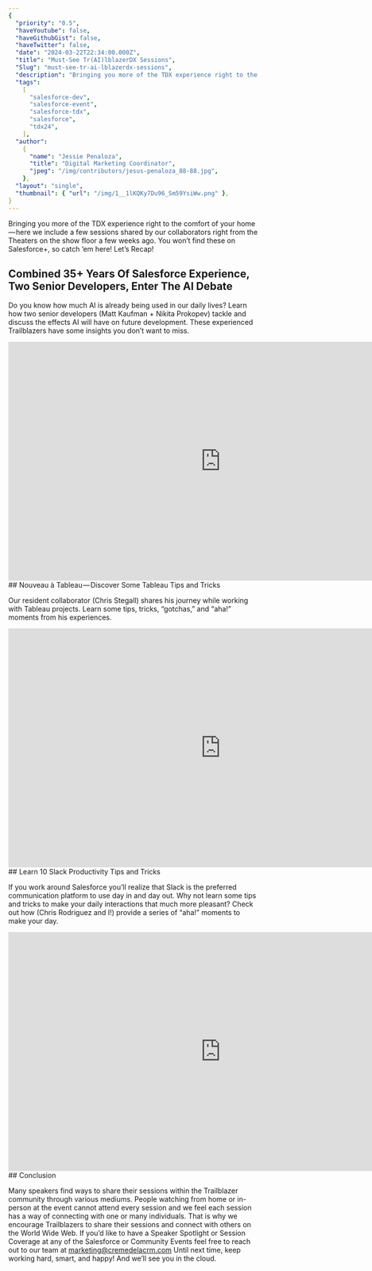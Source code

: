 ```yaml
---
{
  "priority": "0.5",
  "haveYoutube": false,
  "haveGithubGist": false,
  "haveTwitter": false,
  "date": "2024-03-22T22:34:00.000Z",
  "title": "Must-See Tr(AI)lblazerDX Sessions",
  "Slug": "must-see-tr-ai-lblazerdx-sessions",
  "description": "Bringing you more of the TDX experience right to the comfort of your home — here we include a few sessions shared by our collaborators right from the Theaters on the show floor a few weeks ago. You won’t find these on Salesforce+, so catch ’em here!.",
  "tags":
    [
      "salesforce-dev",
      "salesforce-event",
      "salesforce-tdx",
      "salesforce",
      "tdx24",
    ],
  "author":
    {
      "name": "Jessie Penaloza",
      "title": "Digital Marketing Coordinator",
      "jpeg": "/img/contributors/jesus-penaloza_88-88.jpg",
    },
  "layout": "single",
  "thumbnail": { "url": "/img/1__1lKQKy7Du96_Sm59YsiWw.png" },
}
---
```


Bringing you more of the TDX experience right to the comfort of your home — here we include a few sessions shared by our collaborators right from the Theaters on the show floor a few weeks ago. You won’t find these on Salesforce+, so catch ’em here!
Let’s Recap!

## Combined 35+ Years Of Salesforce Experience, Two Senior Developers, Enter The AI Debate

Do you know how much AI is already being used in our daily lives? Learn how two senior developers (Matt Kaufman + Nikita Prokopev) tackle and discuss the effects AI will have on future development. These experienced Trailblazers have some insights you don’t want to miss.

<iframe src="https://cdn.embedly.com/widgets/media.html?src=https%3A%2F%2Fwww.youtube.com%2Fembed%2FSkoCgflUSns%3Ffeature%3Doembed&amp;display_name=YouTube&amp;url=https%3A%2F%2Fwww.youtube.com%2Fwatch%3Fv%3DSkoCgflUSns&amp;image=https%3A%2F%2Fi.ytimg.com%2Fvi%2FSkoCgflUSns%2Fhqdefault.jpg&amp;key=a19fcc184b9711e1b4764040d3dc5c07&amp;type=text%2Fhtml&amp;schema=youtube" width="854" height="480" frameborder="0" scrolling="no">[https://medium.com/media/326c7d6600aa8116f61d4a95a9055e83/href](https://medium.com/media/326c7d6600aa8116f61d4a95a9055e83/href)</iframe>
## Nouveau à Tableau — Discover Some Tableau Tips and Tricks

Our resident collaborator (Chris Stegall) shares his journey while working with Tableau projects. Learn some tips, tricks, “gotchas,” and “aha!” moments from his experiences.

<iframe src="https://cdn.embedly.com/widgets/media.html?src=https%3A%2F%2Fwww.youtube.com%2Fembed%2Fqsc1kl9fCjA%3Ffeature%3Doembed&amp;display_name=YouTube&amp;url=https%3A%2F%2Fwww.youtube.com%2Fwatch%3Fv%3Dqsc1kl9fCjA&amp;image=https%3A%2F%2Fi.ytimg.com%2Fvi%2Fqsc1kl9fCjA%2Fhqdefault.jpg&amp;key=a19fcc184b9711e1b4764040d3dc5c07&amp;type=text%2Fhtml&amp;schema=youtube" width="854" height="480" frameborder="0" scrolling="no">[https://medium.com/media/2153688d5ee10ab0be5dbe1936d56767/href](https://medium.com/media/2153688d5ee10ab0be5dbe1936d56767/href)</iframe>
## Learn 10 Slack Productivity Tips and Tricks

If you work around Salesforce you’ll realize that Slack is the preferred communication platform to use day in and day out. Why not learn some tips and tricks to make your daily interactions that much more pleasant? Check out how (Chris Rodriguez and I!) provide a series of “aha!” moments to make your day.

<iframe src="https://cdn.embedly.com/widgets/media.html?src=https%3A%2F%2Fwww.youtube.com%2Fembed%2FrGy8nTgKYm0%3Ffeature%3Doembed&amp;display_name=YouTube&amp;url=https%3A%2F%2Fwww.youtube.com%2Fwatch%3Fv%3DrGy8nTgKYm0&amp;image=https%3A%2F%2Fi.ytimg.com%2Fvi%2FrGy8nTgKYm0%2Fhqdefault.jpg&amp;key=a19fcc184b9711e1b4764040d3dc5c07&amp;type=text%2Fhtml&amp;schema=youtube" width="854" height="480" frameborder="0" scrolling="no">[https://medium.com/media/3e2892a7c2d73b59824d3f2f8c104f75/href](https://medium.com/media/3e2892a7c2d73b59824d3f2f8c104f75/href)</iframe>
## Conclusion

Many speakers find ways to share their sessions within the Trailblazer community through various mediums. People watching from home or in-person at the event cannot attend every session and we feel each session has a way of connecting with one or many individuals.
That is why we encourage Trailblazers to share their sessions and connect with others on the World Wide Web.
If you’d like to have a Speaker Spotlight or Session Coverage at any of the Salesforce or Community Events feel free to reach out to our team at marketing@cremedelacrm.com
Until next time, keep working hard, smart, and happy! And we’ll see you in the cloud.
